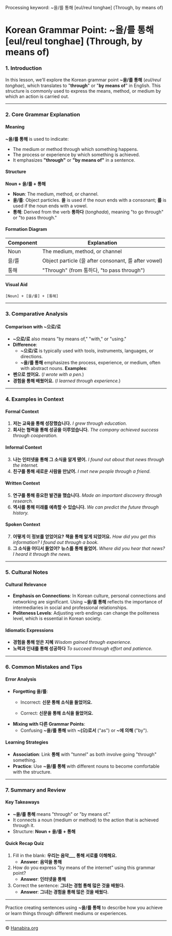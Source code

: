 Processing keyword: ~을/를 통해 [eul/reul tonghae] (Through, by means of)
# Korean Grammar Point: ~을/를 통해 [eul/reul tonghae] (Through, by means of)

### 1. Introduction
In this lesson, we'll explore the Korean grammar point **~을/를 통해** (_eul/reul tonghae_), which translates to "**through**" or "**by means of**" in English. This structure is commonly used to express the means, method, or medium by which an action is carried out.

---
### 2. Core Grammar Explanation
#### Meaning
**~을/를 통해** is used to indicate:
- The medium or method through which something happens.
- The process or experience by which something is achieved.
- It emphasizes **"through"** or **"by means of"** in a sentence.
#### Structure
**Noun + 을/를 + 통해**
- **Noun**: The medium, method, or channel.
- **을/를**: Object particles. **을** is used if the noun ends with a consonant; **를** is used if the noun ends with a vowel.
- **통해**: Derived from the verb **통하다** (_tonghada_), meaning "to go through" or "to pass through."
#### Formation Diagram
| **Component** |                   **Explanation**                    |
|---------------|-----------------------------------------------------|
| Noun          | The medium, method, or channel                      |
| 을/를         | Object particle (을 after consonant, 를 after vowel) |
| 통해          | "Through" (from 통하다, "to pass through")           |
#### Visual Aid
```plaintext
[Noun] + [을/를] + [통해]
```
---
### 3. Comparative Analysis
#### Comparison with **~으로/로**
- **~으로/로** also means "by means of," "with," or "using."
- **Difference**:
  - **~으로/로** is typically used with tools, instruments, languages, or directions.
  - **~을/를 통해** emphasizes the process, experience, or medium, often with abstract nouns.
**Examples**:
- **펜으로 썼어요.** (_I wrote with a pen._)
- **경험을 통해 배웠어요.** (_I learned through experience._)
---
### 4. Examples in Context
#### Formal Context
1. **저는 교육을 통해 성장했습니다.**
   _I grew through education._
2. **회사는 협력을 통해 성공을 이루었습니다.**
   _The company achieved success through cooperation._
#### Informal Context
3. **나는 인터넷을 통해 그 소식을 알게 됐어.**
   _I found out about that news through the internet._
4. **친구를 통해 새로운 사람을 만났어.**
   _I met new people through a friend._
#### Written Context
5. **연구를 통해 중요한 발견을 했습니다.**
   _Made an important discovery through research._
6. **역사를 통해 미래를 예측할 수 있습니다.**
   _We can predict the future through history._
#### Spoken Context
7. **어떻게 이 정보를 얻었어요?**
   **책을 통해 알게 되었어요.**
   _How did you get this information?_
   _I found out through a book._
8. **그 소식을 어디서 들었어?**
   **뉴스를 통해 들었어.**
   _Where did you hear that news?_
   _I heard it through the news._
---
### 5. Cultural Notes
#### Cultural Relevance
- **Emphasis on Connections**: In Korean culture, personal connections and networking are significant. Using **~을/를 통해** reflects the importance of intermediaries in social and professional relationships.
- **Politeness Levels**: Adjusting verb endings can change the politeness level, which is essential in Korean society.
#### Idiomatic Expressions
- **경험을 통해 얻은 지혜**
  _Wisdom gained through experience._
- **노력과 인내를 통해 성공하다**
  _To succeed through effort and patience._
---
### 6. Common Mistakes and Tips
#### Error Analysis
- **Forgetting 을/를**:
  - Incorrect: **신문 통해 소식을 들었어요.**
  
  - Correct: **신문을 통해 소식을 들었어요.**
- **Mixing with 다른 Grammar Points**:
  - Confusing **~을/를 통해** with **~(으)로서** ("as") or **~에 의해** ("by").
#### Learning Strategies
- **Association**: Link **통해** with "tunnel" as both involve going "through" something.
- **Practice**: Use **~을/를 통해** with different nouns to become comfortable with the structure.
---
### 7. Summary and Review
#### Key Takeaways
- **~을/를 통해** means "through" or "by means of."
- It connects a noun (medium or method) to the action that is achieved through it.
- Structure: **Noun + 을/를 + 통해**
#### Quick Recap Quiz
1. Fill in the blank: **우리는 음악___ 통해 서로를 이해해요.**
   - **Answer**: **음악을 통해**
2. How do you express "by means of the internet" using this grammar point?
   - **Answer**: **인터넷을 통해**
3. Correct the sentence: **그녀는 경험 통해 많은 것을 배웠다.**
   - **Answer**: **그녀는 경험을 통해 많은 것을 배웠다.**
---
Practice creating sentences using **~을/를 통해** to describe how you achieve or learn things through different mediums or experiences.

---
© [Hanabira.org](https://hanabira.org)
